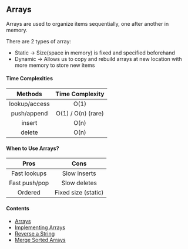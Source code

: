 ## Arrays

Arrays are used to organize items sequentially, one after another in memory.

There are 2 types of array:

- Static -> Size(space in memory) is fixed and specified beforehand
- Dynamic -> Allows us to copy and rebuild arrays at new location with more memory to store new items

#### Time Complexities

|    Methods    |  Time Complexity   |
| :-----------: | :----------------: |
| lookup/access |        O(1)        |
|  push/append  | O(1) / O(n) (rare) |
|    insert     |        O(n)        |
|    delete     |        O(n)        |

#### When to Use Arrays?

|     Pros      |        Cons         |
| :-----------: | :-----------------: |
| Fast lookups  |    Slow inserts     |
| Fast push/pop |    Slow deletes     |
|    Ordered    | Fixed size (static) |

#### Contents

- [Arrays](./arrays.js)
- [Implementing Arrays](./implementing-arrays.js)
- [Reverse a String](./reverse-a-string.js)
- [Merge Sorted Arrays](./merge-sorted-arrays.js)
